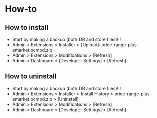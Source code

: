 # How-to

## How to install
* Start by making a backup (both DB and store files)!!!
* Admin > Extensions > Installer > [Upload]: price-range-plus-emarket.ocmod.zip
* Admin > Extensions > Modifications > [Refresh]
* Admin > Dashboard > [Developer Settings] > [Refresh]

## How to uninstall
* Start by making a backup (both DB and store files)!!!
* Admin > Extensions > Installer > Install History > price-range-plus-emarket.ocmod.zip > [Uninstall]
* Admin > Extensions > Modifications > [Refresh]
* Admin > Dashboard > [Developer Settings] > [Refresh]
